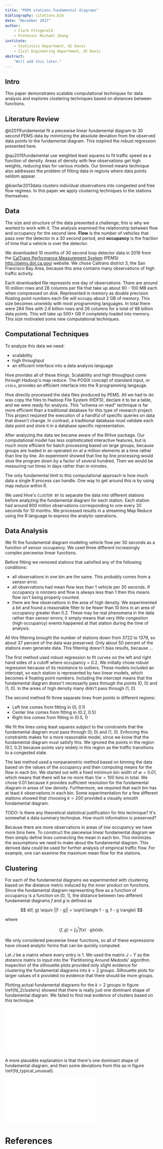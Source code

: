 ```yaml
---
title: "PEMS stations fundamental diagrams"
bibliography: citations.bib
date: "December 2017"
author:
    - Clark Fitzgerald 
    - Professor Michael Zhang
institute:
    - Statistics Department, UC Davis
    - Civil Engineering Department, UC Davis
abstract:
    "Will add this later."
---
```


## Intro

This paper demonstrates scalable computational techniques for data analysis
and explores clustering techniques based on distances between functions.

## Literature Review

@li2011fundamental fit a piecewise linear fundamental diagram to 30
second PEMS data by minimizing the absolute deviation from the observed
data points to the fundamental diagram. This inspired the robust regression
presented here.

@qu2015fundamental use weighted least squares to fit
traffic speed as a function of density. Areas of density with few
observations get high weights, reducing bias for various models. Our binned
means technique also addresses the problem of fitting data in regions where
data points seldom appear.

@kianfar2013data clusters individual observations into congested and
free flow regimes. In this paper we apply clustering techniques to the
stations themselves.

## Data

The size and structure of the data presented a challenge; this is why we
wanted to work with it.  The analysis examined the relationship between
flow and occupancy for the second lane.  __Flow__ is the number of vehicles
that pass over the detector in a 30 second period, and __occupancy__ is the
fraction of time that a vehicle is over the detector. 

We downloaded 10 months of 30 second loop detector data in 2016 from the
[CalTrans Performance Measurement System](http://pems.dot.ca.gov/) (PEMS)
http://pems.dot.ca.gov/ website. We chose Caltrans district 3, the San
Francisco Bay Area, because this area contains many observations of high traffic
activity.

Each downloaded file represents one day of observations. There are around
10 million rows and 26 columns per file that take up about 90 - 100 MB each
when compressed on disk. Represented in memory as double precision floating
point numbers each file will occupy about 2 GB of memory. This size becomes
unwieldy with most programming languages. In total there were 284 files
with 2.6 billion rows and 26 columns for a total of 68 billion data points.
This will take up 500+ GB if completely loaded into memory. This size
motivated some new computational techniques.

## Computational Techniques

To analyze this data we need:

- scalability
- high throughput
- an efficient interface into a data analysis language

Hive provides all of these things. Scalability and high throughput come
through Hadoop's map reduce. The POSIX concept of standard input, or
`stdin`, provides an efficient interface into the R programming langauge.

Hive directly processed the data files produced by PEMS. All we had
to do was copy the files to Hadoop File System (HDFS), declare it to be a
table, and we were ready for analysis. This "schema on read" technique is
far more efficient than a traditional database for this type of research
project. This project required the execution of a handful of specific
queries on data that doesn't change. In contrast, a traditional database
must validate each data point and store it in a database specific
representation.

After analyzing the data we became aware of the RHive package. Our
computational model has less sophisticated interactive features, but is
much more efficient for batch processing based on large groups, because
groups are loaded in an operated on at a million elements at a time rather
than line by line. An experiment showed that line by line processing would
slow the program down by a factor of several hundred. Then we would be
measuring run times in days rather than in minutes.

The only fundamental limit to this computational approach is how much data
a single R process can handle. One way to get around this is by using map
reduce within R.

We used Hive's `CLUSTER BY` to separate the data into different stations
before analyzing the fundamental diagram for each station. Each station had
around 800 million observations corresponding to one every 30 seconds for
10 months. We processed results in a streaming Map Reduce using the R
language to express the analytic operations.

## Data Analysis

We fit the fundamental diagram modeling vehicle flow per 30 seconds as a
function of sensor occupancy. We used three different increasingly complex
piecewise linear functions.

Before fitting
we removed stations that satisfied any of the following conditions:

- all observations in one bin are the same. This probably comes from a
  sensor error.
- all observations had mean flow less than 1 vehicle per 30 seconds. If
  occupancy is nonzero and flow is always less than 1 then this means flow
  isn't being properly counted.
- there are few observations in the area of high density. We experimented a
  bit and found a reasonable filter to be fewer than 10 bins in an area of
  occupancy greater than 0.2. These may be real phenomena in the data
rather than sensor errors; it simply means that very little congestion
(high occupancy) events happened at that station during the time of
analysis.

All this filtering brought the number of stations down from 3722 to 1379,
so about 37 percent of the data was preserved. Only about 50 percent of the
stations even generate data. This filtering doesn't bias results, because
...

The first method used robust regression to fit curves on the left and right
hand sides of a cutoff where occupancy = 0.2. We initially chose robust
regression because of its resistance to outliers. These models included an
intercept, so each station is represented by two linear models, which
becomes 4 floating point numbers. Including the intercept means that the
fundamental diagram doesn't necessarily pass through the points (0, 0) and
(1, 0). In the areas of high density many didn't pass through (1, 0).

The second method fit three separate lines from points in different
regions:

- Left line comes from fitting in (0, 0.1)
- Center line comes from fitting in (0.2, 0.5)
- Right line comes from fitting in (0.5, 1)

We fit the lines using least squares subject to the constraints that the
fundamental diagram must pass through (0, 0) and (1, 0).
Enforcing this constraints makes for a more reasonable model, since we know
that the fundamental diagram must satisfy this.
We ignored the points in the region (0.1, 0.2) because points vary widely
in this region as the traffic transitions to a congested state.

The last method used a nonparametric method based on binning the data based
on the values of the occupancy and then computing means for the flow in
each bin. We started out with a fixed minimum bin width of $w = 0.01$,
which means that there will be no more than $1 / w = 100$ bins in total.
We chose 0.01 because it provides sufficient resolution for the fundamental
diagram in areas of low density. Furthermore, we required that each bin
has at least $k$ observations in each bin. Some experimentation for a few
different stations showed that choosing $k = 200$ provided a visually
smooth fundamental diagram. 

TODO: Is there any theoretical statistical justification for this
technique? It's somewhat a data summary technqiue. How much information
is preserved?

Because there are more observations in areas of low occupancy we have more
bins here. To construct the piecewise linear fundamental diagram we then
simply define lines connecting the mean in each bin. This minimizes the assumptions we
need to make about the fundamental diagram. This derived data could
be used for further analysis of empirical traffic flow. For example, one
can examine the maximum mean flow for the stations.

## Clustering

For each of the fundamental diagrams we experimented with clustering based
on the distance metric induced by the inner product on functions. Since the
fundamental diagram representing flow as a function of occupancy is a
function on [0, 1], the distance between two different fundamental
diagrams $f$ and $g$ is defined as

$$
    d(f, g) \equiv ||f - g|| = \sqrt{\langle f - g, f - g \rangle} 
$$

where 

$$
    \langle f, g \rangle = \int_0^1 f(x) \cdot g(x) dx.
$$

We only considered piecewise linear functions, so all of these expressions
have closed analytic forms that can be quickly computed.

Let $J$ be a matrix where every entry is 1. We used the matrix $J - Y$
as the distance matrix to input into the 'Partitioning Around Medoids'
algorithm. Inspection of the silhouette plots provided only slight evidence for
clustering the fundamental diagrams into $k = 2$ groups. Silhouette plots
for larger values of $k$ provided no evidence that there should be more
groups.

Plotting actual fundamental diagrams for the $k = 2$ groups in
figure \ref{fd_2clusters} showed
that there is really just one dominant shape of fundamental diagram. We
failed to find real evidence of clusters based on this technique.

![The bold lines come from the stations that have the highest
median correlation to all other station. In this sense they are the
"median" stations, and are the most centered in the data.
\label{fd_2clusters}](../nonparametric/fd_2clusters.pdf)

A more plausible explanation is that there's one dominant shape of
fundamental diagram, and then some deviations from this as in figure
\ref{fd_typical_unusual}.

![Typical versus unusual clusters \label{fd_typical_unusual}](../nonparametric/fd_typical_unusual.pdf)

# References

